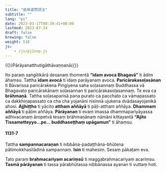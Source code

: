 ```yaml
---
title: "彼岸道赞颂注"
subtitle: ""
lang: "pi"
date: 2023-03-17T08:39:41+08:00
lastmod: 2023-07-14
draft: false
brewing: false
weight: 518
js:
    - /js/pj2snp.js
---
```


{{<subtitle>}}Pārāyanatthutigāthāvaṇṇanā{{</subtitle>}}

Ito paraṃ saṅgītikārā desanaṃ thomentā **“idam avoca Bhagavā”** ti ādim āhaṃsu. Tattha **idam avocā** ti idaṃ parāyanaṃ avoca. **Paricārakasoḷasānan** ti Bāvarissa paricārakena Piṅgiyena saha soḷasannaṃ Buddhassa vā Bhagavato paricārakānaṃ soḷasannan ti paricārakasoḷasannaṃ. Te eva ca **brāhmaṇā**. Tattha soḷasaparisā pana purato ca pacchato ca vāmapassato ca dakkhiṇapassato ca cha cha yojanāni nisinnā ujukena dvādasayojanikā ahosi. **Ajjhiṭṭho** ti yācito **attham aññāyā** ti pāḷi-attham aññāya. **Dhammam aññāyā** ti pāḷim aññāya. **Pārāyanan** ti evaṃ imassa dhammapariyāyassa adhivacanaṃ āropetvā tesaṃ brāhmaṇānaṃ nāmāni kittayantā **“Ajito Tissametteyyo…pe… buddhaseṭṭhaṃ upāgamun”** ti āhaṃsu.

#### 1131-7

Tattha **sampannacaraṇan** ti nibbāna-padaṭṭhāna-bhūtena pātimokkhasīlādinā sampannaṃ. **Isin** ti mahesiṃ. Sesaṃ pākaṭam eva.

Tato paraṃ **brahmacariyam acariṃsū** ti maggabrahmacariyaṃ acariṃsu. **Tasmā pārāyanan** ti tassa pārabhūtassa nibbānassa ayanan ti vuttaṃ hoti.